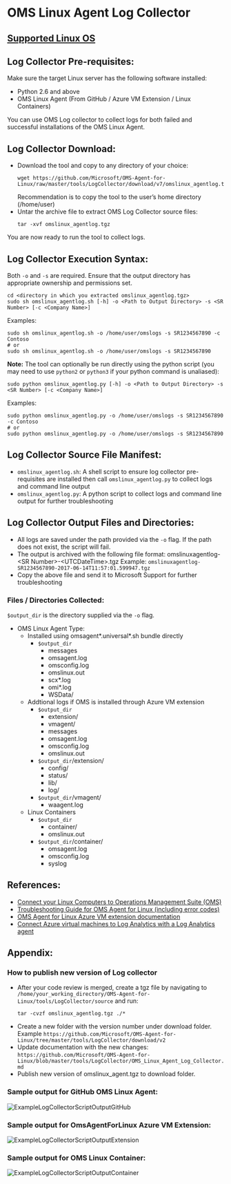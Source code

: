 # OMS Linux Agent Log Collector

## [Supported Linux OS](https://github.com/Microsoft/OMS-Agent-for-Linux/tree/master#supported-linux-operating-systems)

## Log Collector Pre-requisites:
Make sure the target Linux server has the following software installed:
- Python 2.6 and above
- OMS Linux Agent (From GitHub / Azure VM Extension / Linux Containers)

You can use OMS Log collector to collect logs for both failed and successful installations of the OMS Linux Agent.

## Log Collector Download:
- Download the tool and copy to any directory of your choice:
    ```
    wget https://github.com/Microsoft/OMS-Agent-for-Linux/raw/master/tools/LogCollector/download/v7/omslinux_agentlog.tgz
    ```
    Recommendation is to copy the tool to the user’s home directory (/home/user)
- Untar the archive file to extract OMS Log Collector source files:
    ```
    tar -xvf omslinux_agentlog.tgz
    ```

You are now ready to run the tool to collect logs.

## Log Collector Execution Syntax:
Both `-o` and `-s` are required. Ensure that the output directory has appropriate ownership and permissions set.
```
cd <directory in which you extracted omslinux_agentlog.tgz>
sudo sh omslinux_agentlog.sh [-h] -o <Path to Output Directory> -s <SR Number> [-c <Company Name>]
```
Examples:
```
sudo sh omslinux_agentlog.sh -o /home/user/omslogs -s SR1234567890 -c Contoso
# or
sudo sh omslinux_agentlog.sh -o /home/user/omslogs -s SR1234567890
```

**Note:**
The tool can optionally be run directly using the python script (you may need to use `python2` or `python3` if your python command is unaliased):
```
sudo python omslinux_agentlog.py [-h] -o <Path to Output Directory> -s <SR Number> [-c <Company Name>]
```
Examples:
```
sudo python omslinux_agentlog.py -o /home/user/omslogs -s SR1234567890 -c Contoso
# or
sudo python omslinux_agentlog.py -o /home/user/omslogs -s SR1234567890
```

## Log Collector Source File Manifest:
- `omslinux_agentlog.sh`: A shell script to ensure log collector pre-requisites are installed then call `omslinux_agentlog.py` to collect logs and command line output
- `omslinux_agentlog.py`: A python script to collect logs and command line output for further troubleshooting

## Log Collector Output Files and Directories:
- All logs are saved under the path provided via the `-o` flag. If the path does not exist, the script will fail.
- The output is archived with the following file format:
    omslinuxagentlog-\<SR Number\>-\<UTCDateTime\>.tgz
    Example: `omslinuxagentlog-SR1234567890-2017-06-14T11:57:01.599947.tgz`
- Copy the above file and send it to Microsoft Support for further troubleshooting

### Files / Directories Collected:
`$output_dir` is the directory supplied via the `-o` flag.
* OMS Linux Agent Type:
    * Installed using omsagent*.universal*.sh bundle directly
        * `$output_dir`
            * messages
            * omsagent.log
            * omsconfig.log
            * omslinux.out
            * scx*.log
            * omi*.log
            * WSData/
    * Addtional logs if OMS is installed through Azure VM extension
        * `$output_dir`
            * extension/
            * vmagent/
            * messages
            * omsagent.log
            * omsconfig.log
            * omslinux.out
        * `$output_dir`/extension/
            * config/
            * status/
            * lib/
            * log/
        * `$output_dir`/vmagent/
            * waagent.log
    * Linux Containers
        * `$output_dir`
            * container/
            * omslinux.out
        * `$output_dir`/container/
            * omsagent.log
            * omsconfig.log
            * syslog

## References:
- [Connect your Linux Computers to Operations Management Suite (OMS)](https://docs.microsoft.com/en-us/azure/log-analytics/log-analytics-agent-linux)
- [Troubleshooting Guide for OMS Agent for Linux (including error codes)](https://docs.microsoft.com/en-us/azure/azure-monitor/platform/agent-linux-troubleshoot)
- [OMS Agent for Linux Azure VM extension documentation](https://docs.microsoft.com/en-us/azure/virtual-machines/linux/extensions-oms)
- [Connect Azure virtual machines to Log Analytics with a Log Analytics agent](https://docs.microsoft.com/en-us/azure/log-analytics/log-analytics-azure-vm-extension)

## Appendix:
### How to publish new version of Log collector
- After your code review is merged, create a tgz file by navigating to `/home/your_working_directory/OMS-Agent-for-Linux/tools/LogCollector/source` and run:
   ```
   tar -cvzf omslinux_agentlog.tgz ./*
   ```  
- Create a new folder with the version number under download folder. Example `https://github.com/Microsoft/OMS-Agent-for-Linux/tree/master/tools/LogCollector/download/v2`
- Update documentation with the new changes: `https://github.com/Microsoft/OMS-Agent-for-Linux/blob/master/tools/LogCollector/OMS_Linux_Agent_Log_Collector.md`
- Publish new version of omslinux_agent.tgz to download folder.
### Sample output for GitHub OMS Linux Agent:

![ExampleLogCollectorScriptOutputGitHub](pictures/ExampleLogCollectorScriptOutputGitHub.png?raw=true)
 
### Sample output for OmsAgentForLinux Azure VM Extension:
 
![ExampleLogCollectorScriptOutputExtension](pictures/ExampleLogCollectorScriptOutputExtension.png?raw=true)

### Sample output for OMS Linux Container:
 
![ExampleLogCollectorScriptOutputContainer](pictures/ExampleLogCollectorScriptOutputContainer.png?raw=true)
